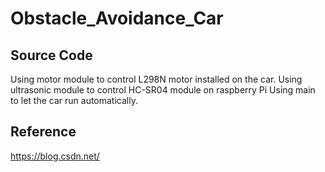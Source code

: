 # Obstacle_Avoidance_Car

## Source Code
Using motor module to control L298N motor installed on the car.
Using ultrasonic module to control HC-SR04 module on raspberry Pi
Using main to let the car run automatically.

## Reference 
https://blog.csdn.net/
